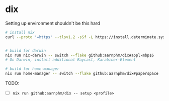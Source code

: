 # dix

Setting up environment shouldn't be this hard

```bash
# install nix
curl --proto '=https' --tlsv1.2 -sSf -L https://install.determinate.systems/nix | sh -s -- install --nix-build-user-id-base 400


# build for darwin
nix run nix-darwin -- switch --flake github:aarnphm/dix#appl-mbp16
# On Darwin, install additional Raycast, Karabiner-Element

# build for home-manager
nix run home-manager -- switch --flake github:aarnphm/dix#paperspace
```

TODO:

- [ ] `nix run github:aarnphm/dix -- setup <profile>`
